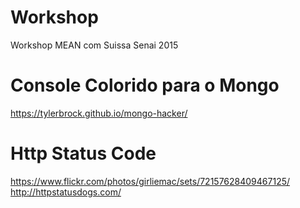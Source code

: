 # Workshop
Workshop MEAN com Suissa Senai 2015

# Console Colorido para o Mongo
https://tylerbrock.github.io/mongo-hacker/

# Http Status Code
https://www.flickr.com/photos/girliemac/sets/72157628409467125/
http://httpstatusdogs.com/